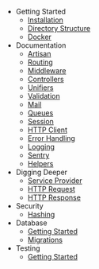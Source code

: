 - Getting Started
    - [Installation](getting-started/installation.md)
    - [Directory Structure](getting-started/directory-structure.md)
    - [Docker](getting-started/docker)
- Documentation
    - [Artisan](documentation/artisan)
    - [Routing](documentation/routing)
    - [Middleware](documentation/middleware)
    - [Controllers](documentation/controllers)
    - [Unifiers](documentation/unifiers)
    - [Validation](documentation/validation)
    - [Mail](documentation/mail)
    - [Queues](documentation/queues)
    - [Session](documentation/session)
    - [HTTP Client](documenation/http-client)
    - [Error Handling](documentation/error-handling)
    - [Logging](documentation/logging)
    - [Sentry](documentation/sentry)
    - [Helpers](documentation/helpers)
- Digging Deeper
    - [Service Provider](digging-deeper/service-provider)
    - [HTTP Request](digging-deeper/http-request)
    - [HTTP Response](digging-deeper/http-response)
- Security
    - [Hashing](security/hashing)
- Database
    - [Getting Started](database/getting-started)
    - [Migrations](database/migrations)
- Testing
    - [Getting Started](testing/getting-started)
